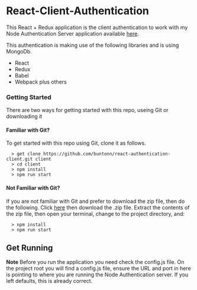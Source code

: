 # React-Client-Authentication

This React + Redux application is the client authentication to work with my Node Authentication Server application available [here](https://github.com/buntonn/NodeAuthenticationServer.git ).

This authentication is making use of the following libraries and is using MongoDb.

- React
- Redux
- Babel
- Webpack
plus others

### Getting Started

There are two ways for getting started with this repo, useing Git or downloading it

#### Familiar with Git?
To get started with this repo using Git, clone it as follows.

```
  > get clone https://github.com/buntonn/react-authentication-client.git client
  > cd client
  > npm install
  > npm run start
```

#### Not Familiar with Git?
If you are not familiar with Git and prefer to download the zip file, then do the following.
Click [here](https://github.com/buntonn/NodeAuthenticationServer/releases) then download the .zip file. Extract the contents of the zip file, then open your terminal, change to the project directory, and:

```
  > npm install
  > npm run start
```

## Get Running

**Note** Before you run the application you need check the config.js file. On the project root you will find a config.js file, ensure the URL and port in here is pointing to where you are running the Node Authentication server. If you left defaults, this is already correct.


